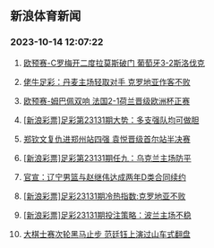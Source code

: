 ## 新浪体育新闻 
### 2023-10-14 12:07:22

1. [欧预赛-C罗梅开二度拉莫斯破门 葡萄牙3-2斯洛伐克](https://sports.sina.com.cn/g/pl/2023-10-14/doc-imzqznhu0193995.shtml)

2. [佬牛足彩：丹麦主场轻取对手 克罗地亚作客不败](https://sports.sina.com.cn/l/2023-10-14/doc-imzqznhv6973080.shtml)

3. [欧预赛-姆巴佩双响 法国2-1荷兰晋级欧洲杯正赛](https://sports.sina.com.cn/g/seriea/2023-10-14/doc-imzqznhu0195223.shtml)

4. [[新浪彩票]足彩第23131期大势：多支强队均可做胆](https://sports.sina.com.cn/l/2023-10-14/doc-imzqznhr5722452.shtml)

5. [郑钦文复仇进郑州站四强 袁悦晋级首尔站半决赛](https://sports.sina.com.cn/tennis/china/2023-10-13/doc-imzqykvc6307225.shtml)

6. [[新浪彩票]足彩第23131期任九：乌克兰主场防平](https://sports.sina.com.cn/l/2023-10-14/doc-imzqznht1045396.shtml)

7. [官宣：辽宁男篮与赵继伟达成两年D类合同续约](https://sports.sina.com.cn/basketball/cba/2023-10-13/doc-imzqxtxm6600100.shtml)

8. [[新浪彩票]足彩23131期冷热指数:克罗地亚不败](https://sports.sina.com.cn/l/2023-10-14/doc-imzqznhu0193160.shtml)

9. [[新浪彩票]足彩23131期投注策略：波兰主场不稳](https://sports.sina.com.cn/l/2023-10-14/doc-imzqznhv6970050.shtml)

10. [大棋士赛次轮黑马止步 范廷钰上演过山车式翻盘](https://sports.sina.com.cn/chess/weiqi/2023-10-13/doc-imzqyepf6409315.shtml)

